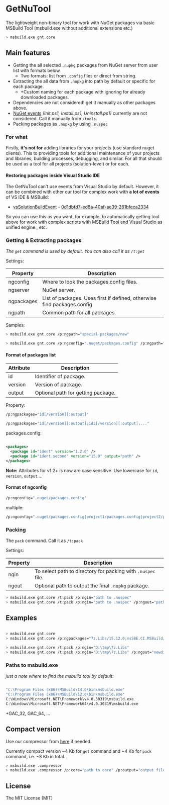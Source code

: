 # GetNuTool

The lightweight non-binary tool for work with NuGet packages via basic MSBuild Tool (msbuild.exe without additional extensions etc.)

```bash
> msbuild.exe gnt.core
```

## Main features

* Getting the all selected `.nupkg` packages from NuGet server from user list with formats below.
    * Two formats: list from `.config` files or direct from string.
* Extracting the all data from `.nupkg` into path by default or specific for each package.
    * +Custom naming for each package with ignoring for already downloaded packages.
* Dependencies are not considered! get it manually as other packages above.
* [NuGet events](http://docs.nuget.org/create/Creating-and-Publishing-a-Package#automatically-running-powershell-scripts-during-package-installation-and-removal) *(Init.ps1, Install.ps1, Uninstall.ps1)* currently are not considered. Call it manually from `/tools`.
* Packing packages as `.nupkg` by using `.nuspec`

### For what 

Firstly, **it's not for** adding libraries for your projects (use standard nuget clients). This to providing tools for additional maintenance of your projects and libraries, building processes, debugging, and similar. For all that should be used as a tool for all projects (solution-level) or for each.

#### Restoring packages inside Visual Studio IDE

The GetNuTool can't use events from Visual Studio by default. However, it can be combined with other our tool for complex work with **a lot of events** of VS IDE & MSBuild:

* [vsSolutionBuildEvent](http://vssbe.r-eg.net) - [0d1dbfd7-ed8a-40af-ae39-281bfeca2334](https://visualstudiogallery.msdn.microsoft.com/0d1dbfd7-ed8a-40af-ae39-281bfeca2334/)

So you can use this as you want, for example, to automatically getting tool above for work with complex scripts with MSBuild Tool and Visual Studio as unified engine., etc.

### Getting & Extracting packages

*The `get` command is used by default. You can also call it as `/t:get`*

Settings:

Property | Description
---------|------------
ngconfig | Where to look the packages.config files.
ngserver | NuGet server.
ngpackages | List of packages. Uses first if defined, otherwise find packages.config
ngpath | Common path for all packages.

Samples:

```bash
> msbuild.exe gnt.core /p:ngpath="special-packages/new"
```
```bash
> msbuild.exe gnt.core /p:ngconfig=".nuget/packages.config" /p:ngpath="../packages"
```

#### Format of packages list

Attribute | Description
----------|-------------
id        | Identifier of package.
version   | Version of package.
output    | Optional path for getting package.

Property: 

```bash
/p:ngpackages="id[/version][:output]"
```

```bash
/p:ngpackages="id[/version][:output];id2[/version][:output];..."
```

packages.config:
    
```xml

<packages>
  <package id="ident" version="1.2.0" />
  <package id="ident.second" version="15.0" output="path" />
</packages>
```
**Note:** Attributes for v1.2+ is now are case sensitive. Use lowercase for `id`, `version`, `output` ...

#### Format of ngconfig

```bash
/p:ngconfig=".nuget/packages.config"
```
multiple:
```bash
/p:ngconfig=".nuget/packages.config|project1/packages.config|project2/packages.config|..."
```

### Packing

The `pack` command. Call it as `/t:pack`

Settings:

Property | Description
---------|------------
ngin     | To select path to directory for packing with `.nuspec` file.
ngout    | Optional path to output the final `.nupkg` package.

```bash
> msbuild.exe gnt.core /t:pack /p:ngin="path to .nuspec"
> msbuild.exe gnt.core /t:pack /p:ngin="path to .nuspec" /p:ngout="path for .nupkg"
```

## Examples

```bash

> msbuild.exe gnt.core
> msbuild.exe gnt.core /p:ngpackages="7z.Libs/15.12.0;vsSBE.CI.MSBuild/1.5.1:../packages/CI.MSBuild"
```

```bash
> msbuild.exe gnt.core /t:pack /p:ngin="D:\tmp\7z.Libs"
> msbuild.exe gnt.core /t:pack /p:ngin="D:\tmp\7z.Libs" /p:ngout="newdir/"
```

### Paths to msbuild.exe

*just a note where to find the msbuild tool by default:*

```bash

"C:\Program Files (x86)\MSBuild\14.0\bin\msbuild.exe"
"C:\Program Files (x86)\MSBuild\12.0\bin\msbuild.exe"
C:\Windows\Microsoft.NET\Framework\v4.0.30319\msbuild.exe
C:\Windows\Microsoft.NET\Framework64\v4.0.30319\msbuild.exe
```

+GAC_32, GAC_64, ...

## Compact version

Use our compressor from [here](https://github.com/3F/GetNuTool/tree/master/compact) if needed. 

Currently compact version ~4 Kb for `get` command and ~4 Kb for `pack` command, i.e. ~8 Kb in total.

```bash
> msbuild.exe .compressor
> msbuild.exe .compressor /p:core="path to core" /p:output="output file"
```

## License

The MIT License (MIT)
